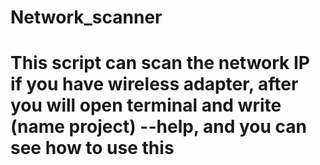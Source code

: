 # Network_scanner
# This script can scan the network IP if you have wireless adapter, after you will open terminal and write (name project) --help, and you can see how to use this
